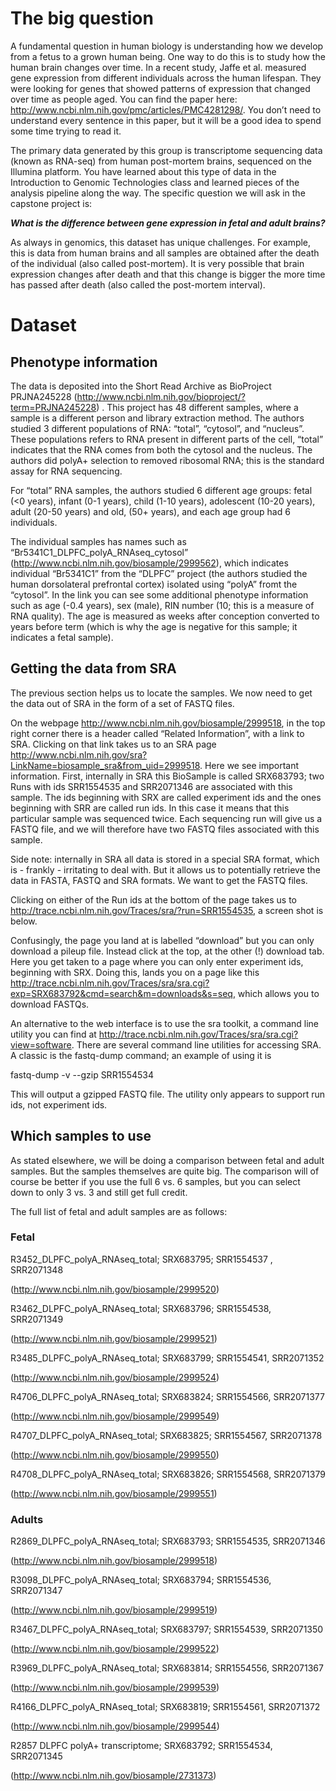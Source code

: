 # The big question

A fundamental question in human biology is understanding how we develop from a fetus to a grown human being. One way to do this is to study how the human brain changes over time. In a recent study, Jaffe et al. measured gene expression from different individuals across the human lifespan. They were looking for genes that showed patterns of expression that changed over time as people aged. You can find the paper here: http://www.ncbi.nlm.nih.gov/pmc/articles/PMC4281298/. You don’t need to understand every sentence in this paper, but it will be a good idea to spend some time trying to read it.

The primary data generated by this group is transcriptome sequencing data (known as RNA-seq) from human post-mortem brains, sequenced on the Illumina platform. You have learned about this type of data in the Introduction to Genomic Technologies class and learned pieces of the analysis pipeline along the way. The specific question we will ask in the capstone project is:

***What is the difference between gene expression in fetal and adult brains?***

As always in genomics, this dataset has unique challenges. For example, this is data from human brains and all samples are obtained after the death of the individual (also called post-mortem). It is very possible that brain expression changes after death and that this change is bigger the more time has passed after death (also called the post-mortem interval).

# Dataset

## Phenotype information

The data is deposited into the Short Read Archive as BioProject PRJNA245228 (http://www.ncbi.nlm.nih.gov/bioproject/?term=PRJNA245228) . This project has 48 different samples, where a sample is a different person and library extraction method. The authors studied 3 different populations of RNA: “total”, “cytosol”, and “nucleus”. These populations refers to RNA present in different parts of the cell, “total” indicates that the RNA comes from both the cytosol and the nucleus. The authors did polyA+ selection to removed ribosomal RNA; this is the standard assay for RNA sequencing.

For “total” RNA samples, the authors studied 6 different age groups: fetal (<0 years), infant (0-1 years), child (1-10 years), adolescent (10-20 years), adult (20-50 years) and old, (50+ years), and each age group had 6 individuals.

The individual samples has names such as “Br5341C1_DLPFC_polyA_RNAseq_cytosol” (http://www.ncbi.nlm.nih.gov/biosample/2999562), which indicates individual “Br5341C1” from the “DLPFC” project (the authors studied the human dorsolateral prefrontal cortex) isolated using “polyA” fromt the “cytosol”. In the link you can see some additional phenotype information such as age (-0.4 years), sex (male), RIN number (10; this is a measure of RNA quality). The age is measured as weeks after conception converted to years before term (which is why the age is negative for this sample; it indicates a fetal sample).

## Getting the data from SRA

The previous section helps us to locate the samples. We now need to get the data out of SRA in the form of a set of FASTQ files.

On the webpage http://www.ncbi.nlm.nih.gov/biosample/2999518, in the top right corner there is a header called “Related Information”, with a link to SRA. Clicking on that link takes us to an SRA page http://www.ncbi.nlm.nih.gov/sra?LinkName=biosample_sra&from_uid=2999518. Here we see important information. First, internally in SRA this BioSample is called SRX683793; two Runs with ids SRR1554535 and SRR2071346 are associated with this sample. The ids beginning with SRX are called experiment ids and the ones beginning with SRR are called run ids. In this case it means that this particular sample was sequenced twice. Each sequencing run will give us a FASTQ file, and we will therefore have two FASTQ files associated with this sample.

Side note: internally in SRA all data is stored in a special SRA format, which is - frankly - irritating to deal with. But it allows us to potentially retrieve the data in FASTA, FASTQ and SRA formats. We want to get the FASTQ files.

Clicking on either of the Run ids at the bottom of the page takes us to http://trace.ncbi.nlm.nih.gov/Traces/sra/?run=SRR1554535, a screen shot is below.

Confusingly, the page you land at is labelled “download” but you can only download a pileup file. Instead click at the top, at the other (!) download tab. Here you get taken to a page where you can only enter experiment ids, beginning with SRX. Doing this, lands you on a page like this http://trace.ncbi.nlm.nih.gov/Traces/sra/sra.cgi?exp=SRX683792&cmd=search&m=downloads&s=seq, which allows you to download FASTQs.

An alternative to the web interface is to use the sra toolkit, a command line utility you can find at http://trace.ncbi.nlm.nih.gov/Traces/sra/sra.cgi?view=software. There are several command line utilities for accessing SRA. A classic is the fastq-dump command; an example of using it is

fastq-dump -v --gzip SRR1554534

This will output a gzipped FASTQ file. The utility only appears to support run ids, not experiment ids.

## Which samples to use

As stated elsewhere, we will be doing a comparison between fetal and adult samples. But the samples themselves are quite big. The comparison will of course be better if you use the full 6 vs. 6 samples, but you can select down to only 3 vs. 3 and still get full credit.

The full list of fetal and adult samples are as follows:

### Fetal
R3452_DLPFC_polyA_RNAseq_total; SRX683795; SRR1554537 , SRR2071348

(http://www.ncbi.nlm.nih.gov/biosample/2999520)

R3462_DLPFC_polyA_RNAseq_total; SRX683796; SRR1554538, SRR2071349

(http://www.ncbi.nlm.nih.gov/biosample/2999521)

R3485_DLPFC_polyA_RNAseq_total; SRX683799; SRR1554541, SRR2071352

(http://www.ncbi.nlm.nih.gov/biosample/2999524)

R4706_DLPFC_polyA_RNAseq_total; SRX683824; SRR1554566, SRR2071377

(http://www.ncbi.nlm.nih.gov/biosample/2999549)

R4707_DLPFC_polyA_RNAseq_total; SRX683825; SRR1554567, SRR2071378

(http://www.ncbi.nlm.nih.gov/biosample/2999550)

R4708_DLPFC_polyA_RNAseq_total; SRX683826; SRR1554568, SRR2071379

(http://www.ncbi.nlm.nih.gov/biosample/2999551)

### Adults
R2869_DLPFC_polyA_RNAseq_total; SRX683793; SRR1554535, SRR2071346

(http://www.ncbi.nlm.nih.gov/biosample/2999518)

R3098_DLPFC_polyA_RNAseq_total; SRX683794; SRR1554536, SRR2071347

(http://www.ncbi.nlm.nih.gov/biosample/2999519)

R3467_DLPFC_polyA_RNAseq_total; SRX683797; SRR1554539, SRR2071350

(http://www.ncbi.nlm.nih.gov/biosample/2999522)

R3969_DLPFC_polyA_RNAseq_total; SRX683814; SRR1554556, SRR2071367

(http://www.ncbi.nlm.nih.gov/biosample/2999539)

R4166_DLPFC_polyA_RNAseq_total; SRX683819; SRR1554561, SRR2071372

(http://www.ncbi.nlm.nih.gov/biosample/2999544)

R2857 DLPFC polyA+ transcriptome; SRX683792; SRR1554534, SRR2071345

(http://www.ncbi.nlm.nih.gov/biosample/2731373)